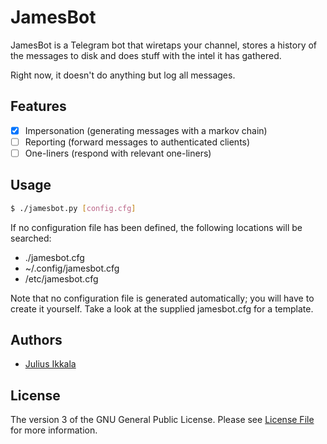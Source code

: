 # JamesBot

JamesBot is a Telegram bot that wiretaps your channel, stores a history of the
messages to disk and does stuff with the intel it has gathered.

Right now, it doesn't do anything but log all messages.

## Features

- [x] Impersonation (generating messages with a markov chain)
- [ ] Reporting (forward messages to authenticated clients)
- [ ] One-liners (respond with relevant one-liners)

## Usage

``` bash
$ ./jamesbot.py [config.cfg]
```

If no configuration file has been defined, the following locations will be
searched:

* ./jamesbot.cfg
* ~/.config/jamesbot.cfg
* /etc/jamesbot.cfg

Note that no configuration file is generated automatically; you will have to
create it yourself. Take a look at the supplied jamesbot.cfg for a template.

## Authors

- [Julius Ikkala](https://github.com/juliusikkala)

## License

The version 3 of the GNU General Public License. Please see
[License File](COPYING) for more information.
